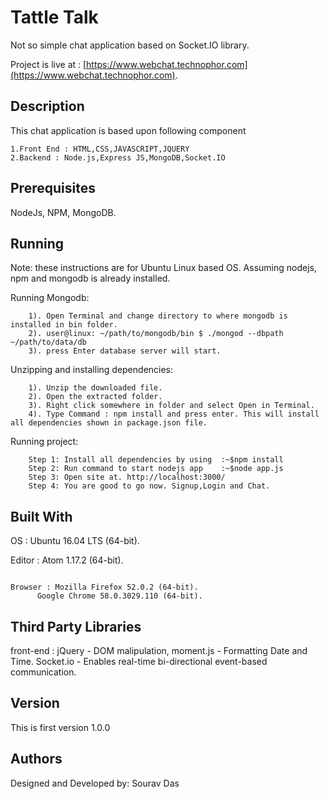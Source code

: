 # Tattle Talk

Not so simple chat application based on Socket.IO library.

Project is live at : [https://www.webchat.technophor.com](https://www.webchat.technophor.com).

## Description

This chat application is based upon following component
```
1.Front End : HTML,CSS,JAVASCRIPT,JQUERY
2.Backend : Node.js,Express JS,MongoDB,Socket.IO
```
## Prerequisites

NodeJs,
NPM,
MongoDB.

## Running

Note: these instructions are for Ubuntu Linux based OS. Assuming nodejs, npm and mongodb is already installed.

  Running Mongodb:
```
    1). Open Terminal and change directory to where mongodb is installed in bin folder.
    2). user@linux: ~/path/to/mongodb/bin $ ./mongod --dbpath ~/path/to/data/db
    3). press Enter database server will start.
```
  Unzipping and installing dependencies:
```
    1). Unzip the downloaded file.
    2). Open the extracted folder.
    3). Right click somewhere in folder and select Open in Terminal.
    4). Type Command : npm install and press enter. This will install all dependencies shown in package.json file.
```
  Running project:
```
    Step 1: Install all dependencies by using  :~$npm install
    Step 2: Run command to start nodejs app    :~$node app.js
    Step 3: Open site at. http://localhost:3000/
    Step 4: You are good to go now. Signup,Login and Chat.
```
## Built With

OS : Ubuntu 16.04 LTS (64-bit).

Editor : Atom 1.17.2 (64-bit).

                                                                                                          Browser : Mozilla Firefox 52.0.2 (64-bit).
          Google Chrome 58.0.3029.110 (64-bit).

## Third Party Libraries

front-end : jQuery    - DOM malipulation,
            moment.js - Formatting Date and Time.
            Socket.io - Enables real-time bi-directional event-based communication.

## Version

This is first version 1.0.0

## Authors

Designed and Developed by: Sourav Das
